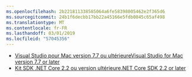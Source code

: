 ```yaml
---
ms.openlocfilehash: 2b221811338585064a6fe58398005462e2f365d6
ms.sourcegitcommit: 24b1f6decbb17bb22a45166e5fdb0845c65af498
ms.translationtype: MT
ms.contentlocale: fr-FR
ms.lasthandoff: 03/01/2019
ms.locfileid: "57045356"
---
```

* [<span data-ttu-id="b8625-101">Visual Studio pour Mac version 7.7 ou ultérieure</span><span class="sxs-lookup"><span data-stu-id="b8625-101">Visual Studio for Mac version 7.7 or later</span></span>](https://www.visualstudio.com/downloads/)
* [<span data-ttu-id="b8625-102">Kit SDK .NET Core 2.2 ou version ultérieure</span><span class="sxs-lookup"><span data-stu-id="b8625-102">.NET Core SDK 2.2 or later</span></span>](https://www.microsoft.com/net/download/all)